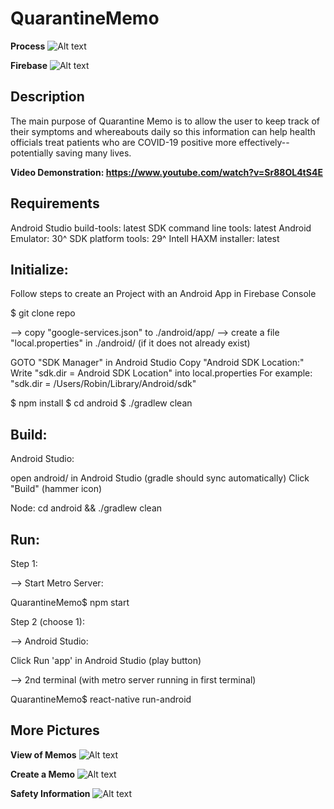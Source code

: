 # QuarantineMemo

**Process**
![Alt text](/images/process.png?raw=true "Process")

**Firebase**
![Alt text](/images/db.png?raw=true "DB")

Description
------------
The main purpose of Quarantine Memo is to allow the user to keep track of their symptoms and whereabouts daily so this information can help health officials treat patients who are COVID-19 positive more effectively--potentially saving many lives.

**Video Demonstration: https://www.youtube.com/watch?v=Sr88OL4tS4E**

Requirements 
------------

Android Studio
build-tools: latest
SDK command line tools: latest
Android Emulator: 30^
SDK platform tools: 29^
Intell HAXM installer: latest

Initialize:
-----------
Follow steps to create an Project with an Android App in Firebase Console  

$ git clone repo

--> copy "google-services.json" to ./android/app/
--> create a file "local.properties" in ./android/ (if it does not already exist)

GOTO "SDK Manager" in Android Studio
Copy "Android SDK Location:"
Write "sdk.dir = Android SDK Location" into local.properties
    For example: "sdk.dir = /Users/Robin/Library/Android/sdk"

$ npm install
$ cd android 
$ ./gradlew clean

Build:
--------
Android Studio:

open android/ in Android Studio (gradle should sync automatically)
Click "Build" (hammer icon)

Node:
cd android && ./gradlew clean

Run:
---------
Step 1:

--> Start Metro Server:

  QuarantineMemo$ npm start 

Step 2 (choose 1):

  --> Android Studio:

  Click Run 'app' in Android Studio (play button)

  --> 2nd terminal (with metro server running in first terminal)
  
  QuarantineMemo$ react-native run-android
  
  ## More Pictures
  
  **View of Memos**
  ![Alt text](/images/memo1.png?raw=true "View of Memos")
  
  **Create a Memo**
  ![Alt text](/images/memo2.png?raw=true "Create a Memo")
  
  **Safety Information**
  ![Alt text](/images/memo3.png?raw=true "Safety Information")
